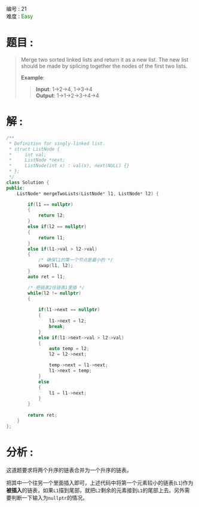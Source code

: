 编号 : 21      
难度 : <font color="green">Easy</font>

# 题目 :  
>Merge two sorted linked lists and return it as a new list. The new list should be made by splicing together the nodes of the first two lists.
>
>**Example**:
>
>>**Input**: 1->2->4, 1->3->4  
>>**Output**: 1->1->2->3->4->4  
>

# 解 :  
```Cpp
/**
 * Definition for singly-linked list.
 * struct ListNode {
 *     int val;
 *     ListNode *next;
 *     ListNode(int x) : val(x), next(NULL) {}
 * };
 */
class Solution {
public:
    ListNode* mergeTwoLists(ListNode* l1, ListNode* l2) {

        if(l1 == nullptr)
        {
            return l2;
        }
        else if(l2 == nullptr)
        {
            return l1;
        }
        else if(l1->val > l2->val)
        {
            /* 确保l1的第一个节点是最小的 */
            swap(l1, l2);
        }
        auto ret = l1;

        /* 把链表2往链表1里插 */
        while(l2 != nullptr)
        {
            
            if(l1->next == nullptr)
            {
                l1->next = l2;
                break;
            }
            else if(l1->next->val > l2->val)
            {
                auto temp = l2;
                l2 = l2->next;

                temp->next = l1->next;
                l1->next = temp;
            }
            else
            {
                l1 = l1->next;
            }
        }
        
        return ret;
    }
};
```

# 分析 :  
这道题要求将两个升序的链表合并为一个升序的链表。

把其中一个往另一个里面插入即可，上述代码中将第一个元素较小的链表(`L1`)作为**被插入**的链表，如果`L1`描到尾部，就把`L2`剩余的元素接到`L1`的尾部上去。另外需要判断一下输入为`nullptr`的情况。